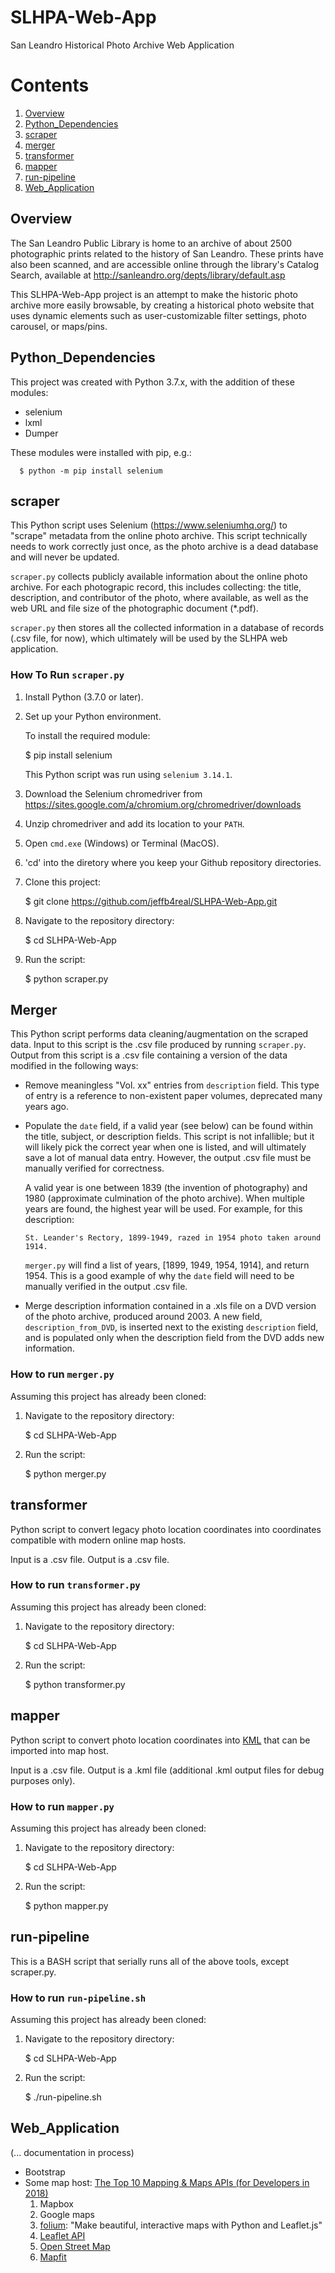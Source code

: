 # SLHPA-Web-App
San Leandro Historical Photo Archive Web Application

# Contents
1. [Overview](#overview)
2. [Python_Dependencies](#Python_Dependencies)
3. [scraper](#scraper)
4. [merger](#merger)
5. [transformer](#transformer)
6. [mapper](#mapper)
7. [run-pipeline](#run-pipeline)
8. [Web_Application](#Web_Application)

## Overview

The San Leandro Public Library is home to an archive of about 2500 photographic prints related to the history of San Leandro. These prints have also been scanned, and are accessible online through the library's Catalog Search, available at http://sanleandro.org/depts/library/default.asp

This SLHPA-Web-App project is an attempt to make the historic photo archive more easily browsable, by creating a historical photo website that uses dynamic elements such as user-customizable filter settings, photo carousel, or maps/pins.

## Python_Dependencies

This project was created with Python 3.7.x, with the addition of these modules:

* selenium
* lxml
* Dumper

These modules were installed with pip, e.g.:

      $ python -m pip install selenium

## scraper

This Python script uses Selenium (https://www.seleniumhq.org/) to "scrape" metadata from the online photo archive. This script technically needs to work correctly just once, as the photo archive is a dead database and will never be updated.

`scraper.py` collects publicly available information about the online photo archive. For each photograpic record, this includes collecting: the title, description, and contributor of the photo, where available, as well as the web URL and file size of the photographic document (*.pdf).

`scraper.py` then stores all the collected information in a database of records (.csv file, for now), which ultimately will be used by the SLHPA web application.

### How To Run `scraper.py`

1. Install Python (3.7.0 or later).

2. Set up your Python environment.

   To install the required module:
   
    $ pip install selenium
    
   This Python script was run using `selenium 3.14.1`.
   
3. Download the Selenium chromedriver from https://sites.google.com/a/chromium.org/chromedriver/downloads

4. Unzip chromedriver and add its location to your `PATH`.

5. Open `cmd.exe` (Windows) or Terminal (MacOS).

6. 'cd' into the diretory where you keep your Github repository directories.

7. Clone this project:

    $ git clone https://github.com/jeffb4real/SLHPA-Web-App.git
    
8. Navigate to the repository directory:

    $ cd SLHPA-Web-App

9. Run the script:

    $ python scraper.py

## Merger

This Python script performs data cleaning/augmentation on the scraped data. Input to this script is the .csv file produced by running `scraper.py`. Output from this script is a .csv file containing a version of the data modified in the following ways:

* Remove meaningless "Vol. xx" entries from `description` field. This type of entry is a reference to non-existent paper volumes, deprecated many years ago.

* Populate the `date` field, if a valid year (see below) can be found within the title, subject, or description fields. This script is not infallible; but it will likely pick the correct year when one is listed, and will ultimately save a lot of manual data entry. However, the output .csv file must be manually verified for correctness.

   A valid year is one between 1839 (the invention of photography) and 1980 (approximate culmination of the photo archive). When multiple years are found, the highest year will be used. For example, for this description:

      St. Leander's Rectory, 1899-1949, razed in 1954 photo taken around 1914.
   
   `merger.py` will find a list of years, [1899, 1949, 1954, 1914], and return 1954. This is a good example of why the `date` field will need to be manually verified in the output .csv file.

* Merge description information contained in a .xls file on a DVD version of the photo archive, produced around 2003. A new field, `description_from_DVD`, is inserted next to the existing `description` field, and is populated only when the description field from the DVD adds new information.

### How to run `merger.py`

Assuming this project has already been cloned:

1. Navigate to the repository directory:

      $ cd SLHPA-Web-App

2. Run the script:

      $ python merger.py

## transformer

Python script to convert legacy photo location coordinates into coordinates compatible with modern online map hosts.

Input is a .csv file. Output is a .csv file.

### How to run `transformer.py`

Assuming this project has already been cloned:

1. Navigate to the repository directory:

      $ cd SLHPA-Web-App

2. Run the script:

      $ python transformer.py

## mapper

Python script to convert photo location coordinates into [KML](#https://en.wikipedia.org/wiki/Keyhole_Markup_Language) that can be imported into map host.

Input is a .csv file. Output is a .kml file (additional .kml output files for debug purposes only).

### How to run `mapper.py`

Assuming this project has already been cloned:

1. Navigate to the repository directory:

      $ cd SLHPA-Web-App

2. Run the script:

      $ python mapper.py

## run-pipeline

This is a BASH script that serially runs all of the above tools, except scraper.py.

### How to run `run-pipeline.sh`

Assuming this project has already been cloned:

1. Navigate to the repository directory:

      $ cd SLHPA-Web-App

2. Run the script:

      $ ./run-pipeline.sh

## Web_Application

(... documentation in process)

* Bootstrap
* Some map host:
   [The Top 10 Mapping & Maps APIs (for Developers in 2018)](https://blog.rapidapi.com/top-map-apis/)
  1. Mapbox
  2. Google maps
  3. [folium](https://pypi.org/project/folium/): "Make beautiful, interactive maps with Python and Leaflet.js"
  4. [Leaflet API](https://leafletjs.com/)
  5. [Open Street Map](https://switch2osm.org/)
  6. [Mapfit](https://www.mapfit.com/developers)
